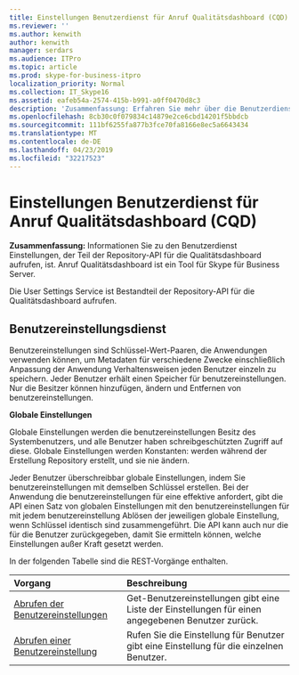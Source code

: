 ```yaml
---
title: Einstellungen Benutzerdienst für Anruf Qualitätsdashboard (CQD)
ms.reviewer: ''
ms.author: kenwith
author: kenwith
manager: serdars
ms.audience: ITPro
ms.topic: article
ms.prod: skype-for-business-itpro
localization_priority: Normal
ms.collection: IT_Skype16
ms.assetid: eafeb54a-2574-415b-b991-a0ff0470d8c3
description: 'Zusammenfassung: Erfahren Sie mehr über die Benutzerdienst Einstellungen, die Teil der Repository-API für die Qualitätsdashboard aufrufen, ist. Anruf Qualitätsdashboard ist ein Tool für Skype für Business Server.'
ms.openlocfilehash: 8cb30c0f079834c14879e2ce6cbd14201f5bbdcb
ms.sourcegitcommit: 111bf6255fa877b3fce70fa8166e8ec5a6643434
ms.translationtype: MT
ms.contentlocale: de-DE
ms.lasthandoff: 04/23/2019
ms.locfileid: "32217523"
---
```

# <a name="user-settings-service-for-call-quality-dashboard-cqd"></a>Einstellungen Benutzerdienst für Anruf Qualitätsdashboard (CQD)
 
**Zusammenfassung:** Informationen Sie zu den Benutzerdienst Einstellungen, der Teil der Repository-API für die Qualitätsdashboard aufrufen, ist. Anruf Qualitätsdashboard ist ein Tool für Skype für Business Server.
  
Die User Settings Service ist Bestandteil der Repository-API für die Qualitätsdashboard aufrufen.
  
## <a name="user-settings-service"></a>Benutzereinstellungsdienst

Benutzereinstellungen sind Schlüssel-Wert-Paaren, die Anwendungen verwenden können, um Metadaten für verschiedene Zwecke einschließlich Anpassung der Anwendung Verhaltensweisen jeden Benutzer einzeln zu speichern. Jeder Benutzer erhält einen Speicher für benutzereinstellungen. Nur die Besitzer können hinzufügen, ändern und Entfernen von benutzereinstellungen.
  
 **Globale Einstellungen**
  
Globale Einstellungen werden die benutzereinstellungen Besitz des Systembenutzers, und alle Benutzer haben schreibgeschützten Zugriff auf diese. Globale Einstellungen werden Konstanten: werden während der Erstellung Repository erstellt, und sie nie ändern.
  
Jeder Benutzer überschreibbar globale Einstellungen, indem Sie benutzereinstellungen mit demselben Schlüssel erstellen. Bei der Anwendung die benutzereinstellungen für eine effektive anfordert, gibt die API einen Satz von globalen Einstellungen mit den benutzereinstellungen für mit jedem benutzereinstellung Ablösen der jeweiligen globale Einstellung, wenn Schlüssel identisch sind zusammengeführt. Die API kann auch nur die für die Benutzer zurückgegeben, damit Sie ermitteln können, welche Einstellungen außer Kraft gesetzt werden. 
  
In der folgenden Tabelle sind die REST-Vorgänge enthalten.

|**Vorgang**|**Beschreibung**|
|:-----|:-----|
|[Abrufen der Benutzereinstellungen](get-user-settings.md) <br/> |Get-Benutzereinstellungen gibt eine Liste der Einstellungen für einen angegebenen Benutzer zurück.  <br/> |
|[Abrufen einer Benutzereinstellung](get-user-setting.md) <br/> |Rufen Sie die Einstellung für Benutzer gibt eine Einstellung für die einzelnen Benutzer.  <br/> |
   


